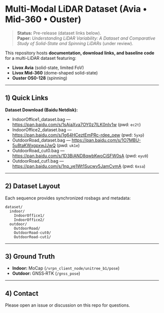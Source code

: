 # Multi-Modal LiDAR Dataset (Avia • Mid-360 • Ouster)

> **Status:** Pre-release (dataset links below).  
> **Paper:** *Understanding LiDAR Variability: A Dataset and Comparative Study of Solid-State and Spinning LiDARs* (under review).

This repository hosts **documentation, download links, and baseline code** for a multi-LiDAR dataset featuring:
- **Livox Avia** (solid-state, limited FoV)
- **Livox Mid-360** (dome-shaped solid-state)
- **Ouster OS0-128** (spinning)

---

## 1) Quick Links

**Dataset Download (Baidu Netdisk):**

- IndoorOffice1_dataset.bag — https://pan.baidu.com/s/1sAiaXva7OY0z7ILK0nIv1w (pwd: `ec2t`)
- IndoorOffice2_dataset.bag — https://pan.baidu.com/s/1g64HCeztEmPRc-rdee_oew (pwd: `5yxp`)
- OutdoorRoad_dataset.bag — https://pan.baidu.com/s/1O7MBU-5u8taKWxgpxwJJwQ (pwd: `uk1e`)
- OutdoorRoad_cut0.bag — https://pan.baidu.com/s/1D3BiAND8qwbKwoCiSFW0sA (pwd: `eyu9`)
- OutdoorRoad_cut1.bag — https://pan.baidu.com/s/1np_ye1Wt1Sucwv5JamCvmA (pwd: `6xsa`)

---

## 2) Dataset Layout

Each sequence provides synchronized rosbags and metadata:

```
dataset/
  indoor/
    IndoorOffice1/
    IndoorOffice2/
  outdoor/
    OutdoorRoad/
    OutdoorRoad-cut0/
    OutdoorRoad-cut1/
```

---

## 3) Ground Truth

- **Indoor:** MoCap (`/vrpn_client_node/unitree_b1/pose`)
- **Outdoor:** GNSS‑RTK (`/gnss_pose`)

---

## 4) Contact

Please open an issue or discussion on this repo for questions.
